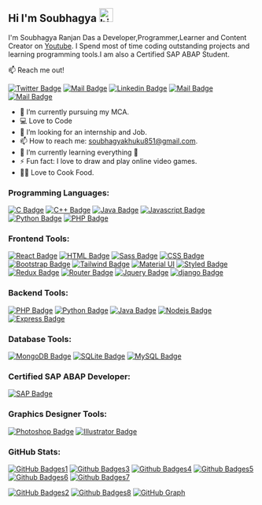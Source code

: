 ## Hi I'm Soubhagya <img src="https://user-images.githubusercontent.com/1303154/88677602-1635ba80-d120-11ea-84d8-d263ba5fc3c0.gif" width="28px" alt="hi">

I'm Soubhagya Ranjan Das a Developer,Programmer,Learner and Content Creator on [Youtube](https://www.youtube.com/c/DesignAndCoding). I Spend most of time coding outstanding projects and learning programming tools.I am also a Certified SAP ABAP Student.

:mailbox: Reach me out!


[![Twitter Badge](https://img.shields.io/badge/-@soubhagya_khuku-1ca0f1?style=flat&labelColor=1ca0f1&logo=twitter&logoColor=white&link=https://twitter.com/soubhagya_khuku)](https://twitter.com/soubhagya_khuku)
[![Mail Badge](https://img.shields.io/badge/-DesignAndCoding-e74c3c?style=flat&labelColor=e74c3c&logo=youtube&logoColor=white)](https://www.youtube.com/c/DesignAndCoding)
[![Linkedin Badge](https://img.shields.io/badge/-SOUBHAGYA_RANJAN_DAS-0e76a8?style=flat&labelColor=0e76a8&logo=linkedin&logoColor=white)](https://www.linkedin.com/in/soubhagya-ranjan-das-130483199/)
[![Mail Badge](https://img.shields.io/badge/-@Soubhagya32_-e84393?style=flat&labelColor=e84393&logo=instagram&logoColor=white)](https://www.instagram.com/soubhagya32_/)
[![Mail Badge](https://img.shields.io/badge/-SOUBHAGYA-c0392b?style=flat&labelColor=c0392b&logo=gmail&logoColor=white)](mailto:soubhagyakhuku851@gmail.com)


- 🔭 I’m currently pursuing my MCA.
- :computer: Love to Code
- 🤔 I’m looking for an internship and Job.
- 📫 How to reach me: soubhagyakhuku851@gmail.com.
- 🌱 I’m currently learning everything 🤣
- ⚡ Fun fact: I love to draw and play online video games.
- 👨‍🍳 Love to Cook Food.


### Programming Languages:


[![C Badge](https://img.shields.io/badge/C-00599C?style=for-the-badge&logo=c&logoColor=white)](#)
[![C++ Badge](https://img.shields.io/badge/C%2B%2B-00599C?style=for-the-badge&logo=c%2B%2B&logoColor=white)](#)
[![Java Badge](https://img.shields.io/badge/Java-ED8B00?style=for-the-badge&logo=java&logoColor=white)](#)
[![Javascript Badge](https://img.shields.io/badge/-Javascript-F0DB4F?style=for-the-badge&labelColor=black&logo=javascript&logoColor=F0DB4F)](#) 
[![Python Badge](https://img.shields.io/badge/Python-14354C?style=for-the-badge&logo=python&logoColor=white)](#)
[![PHP Badge](https://img.shields.io/badge/PHP-777BB4?style=for-the-badge&logo=php&logoColor=white)](#)

### Frontend Tools:

[![React Badge](https://img.shields.io/badge/-React-61DBFB?style=for-the-badge&labelColor=black&logo=react&logoColor=61DBFB)](#) 
[![HTML Badge](https://img.shields.io/badge/HTML5-E34F26?style=for-the-badge&logo=html5&logoColor=white)](#)
[![Sass Badge](https://img.shields.io/badge/Sass-CC6699?style=for-the-badge&logo=sass&logoColor=white)](#)
[![CSS Badge](https://img.shields.io/badge/CSS3-1572B6?style=for-the-badge&logo=css3&logoColor=white)](#)
[![Bootstrap Badge](https://img.shields.io/badge/Bootstrap-563D7C?style=for-the-badge&logo=bootstrap&logoColor=white)](#)
[![Tailwind Badge](https://img.shields.io/badge/Tailwind_CSS-38B2AC?style=for-the-badge&logo=tailwind-css&logoColor=white)](#)
[![Material UI](	https://img.shields.io/badge/Material--UI-0081CB?style=for-the-badge&logo=material-ui&logoColor=white)](#)
[![Styled Badge](https://img.shields.io/badge/styled--components-DB7093?style=for-the-badge&logo=styled-components&logoColor=white)](#)
[![Redux Badge](https://img.shields.io/badge/Redux-593D88?style=for-the-badge&logo=redux&logoColor=white)](#)
[![Router Badge](https://img.shields.io/badge/React_Router-CA4245?style=for-the-badge&logo=react-router&logoColor=white)](#)
[![Jquery Badge](https://img.shields.io/badge/jQuery-0769AD?style=for-the-badge&logo=jquery&logoColor=white)](#)
[![django Badge](https://img.shields.io/badge/Django-092E20?style=for-the-badge&logo=django&logoColor=white)](#)

### Backend Tools:

[![PHP Badge](https://img.shields.io/badge/PHP-777BB4?style=for-the-badge&logo=php&logoColor=white)](#)
[![Python Badge](https://img.shields.io/badge/Python-14354C?style=for-the-badge&logo=python&logoColor=white)](#)
[![Java Badge](https://img.shields.io/badge/Java-ED8B00?style=for-the-badge&logo=java&logoColor=white)](#)
[![Nodejs Badge](https://img.shields.io/badge/-Nodejs-3C873A?style=for-the-badge&labelColor=black&logo=node.js&logoColor=3C873A)](#)
[![Express Badge](https://img.shields.io/badge/Express.js-404D59?style=for-the-badge)](#)

### Database Tools:

[![MongoDB Badge](https://img.shields.io/badge/MongoDB-4EA94B?style=for-the-badge&logo=mongodb&logoColor=white)](#)
[![SQLite Badge](https://img.shields.io/badge/SQLite-07405E?style=for-the-badge&logo=sqlite&logoColor=white)](#)
[![MySQL Badge](https://img.shields.io/badge/MySQL-00000F?style=for-the-badge&logo=mysql&logoColor=white)](#)

### Certified SAP ABAP Developer:


[![SAP Badge](https://img.shields.io/badge/SAP-0FAAFF?style=for-the-badge&logo=sap&logoColor=white)](#)


### Graphics Designer Tools:


[![Photoshop Badge](https://aleen42.github.io/badges/src/photoshop.svg)](#)
[![Illustrator Badge](https://aleen42.github.io/badges/src/illustrator.svg)](#)

### GitHub Stats:
[![GitHub Badges1](https://img.shields.io/github/followers/SOUBHAGYA32.svg?style=social&label=Follow&maxAge=2592000)](https://github.com/SOUBHAGYA32) [![Github Badges3](https://img.shields.io/github/issues/SOUBHAGYA32/MERN-STACK-BLOG-App.svg)](#) [![Github Badges4](https://img.shields.io/github/issues-closed/SOUBHAGYA32/MERN-STACK-BLOG-App.svg)](#) [![Github Badges5](https://img.shields.io/github/issues-pr/SOUBHAGYA32/MERN-STACK-BLOG-App.svg)](#) [![Github Badges6](https://img.shields.io/github/stars/SOUBHAGYA32/MERN-STACK-BLOG-App.svg)](#) [![Github Badges7](https://img.shields.io/github/watchers/SOUBHAGYA32/MERN-STACK-BLOG-App.svg)](#)


[![GitHub Badges2](https://github-readme-stats.vercel.app/api/top-langs/?username=SOUBHAGYA32&theme=blue-green)](#) [![Github Badges8](https://github-readme-stats.vercel.app/api?username=SOUBHAGYA32&theme=blue-green)](#) [![GitHub Graph](https://img.shields.io/badge/Ask%20me-anything-1abc9c.svg)](#)
